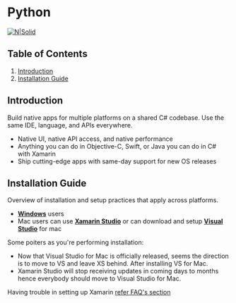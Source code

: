 # Python 

[![N|Solid](https://upload.wikimedia.org/wikipedia/commons/thumb/f/f2/Xamarin-logo.svg/1200px-Xamarin-logo.svg.png)]()

## Table of Contents
1. [Introduction](#introduction)
1. [Installation Guide](#installation-guide)

## Introduction
Build native apps for multiple platforms on a shared C# codebase. Use the same IDE, language, and APIs everywhere.
-  Native UI, native API access, and native performance
-  Anything you can do in Objective-C, Swift, or Java you can do in C# with Xamarin
-  Ship cutting-edge apps with same-day support for new OS releases

## Installation Guide
Overview of installation and setup practices that apply across platforms.
-  **[Windows][xamarinWin]** users 
-  Mac users can use **[Xamarin Studio][xamarinStudioMac]** or can download and setup **[Visual Studio][xamarinVisualStudioMac]** for mac

Some poiters as you're performing installation:
-  Now that Visual Studio for Mac is officially released, seems the direction is to move to VS and leave XS behind. After installing VS for Mac.
-  Xamarin Studio will stop receiving updates in coming days to months hence everybody should move to Visual Studio for Mac.


Having trouble in setting up Xamarin [refer FAQ's section](FAQ.md)  



[xamarinWin]: <https://developer.xamarin.com/guides/cross-platform/windows/>
[xamarinStudioMac]: <https://developer.xamarin.com/guides/cross-platform/xamarin-studio/>
[xamarinVisualStudioMac]: <https://docs.microsoft.com/en-us/visualstudio/mac/installation>
